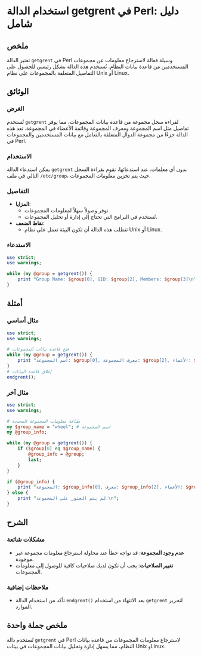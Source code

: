 <!--
Meta Description: # استخدام الدالة getgrent في Perl: دليل شامل ## ملخص تعتبر الدالة `getgrent` في Perl وسيلة فعالة لاسترجاع معلومات عن مجموعات المستخدمين من قاعدة بيانا...
Meta Keywords: group, المجموعة, getgrent, المجموعات, الدالة
-->

# استخدام الدالة getgrent في Perl: دليل شامل

## ملخص
تعتبر الدالة `getgrent` في Perl وسيلة فعالة لاسترجاع معلومات عن مجموعات المستخدمين من قاعدة بيانات النظام. تُستخدم هذه الدالة بشكل رئيسي للحصول على التفاصيل المتعلقة بالمجموعات على نظام Unix أو Linux.

## الوثائق
### الغرض
تُستخدم `getgrent` لقراءة سجل مجموعة من قاعدة بيانات المجموعات، مما يوفر تفاصيل مثل اسم المجموعة ومعرف المجموعة وقائمة الأعضاء في المجموعة. تعد هذه الدالة جزءًا من مجموعة الدوال المتعلقة بالتعامل مع بيانات المستخدمين والمجموعات في Perl.

### الاستخدام
يمكن استدعاء الدالة `getgrent` بدون أي معلمات. عند استدعائها، تقوم بقراءة السجل التالي في ملف `/etc/group`، حيث يتم تخزين معلومات المجموعات.

### التفاصيل
- **المزايا**: 
  - توفر وصولاً سهلاً لمعلومات المجموعات.
  - تُستخدم في البرامج التي تحتاج إلى إدارة أو تحليل المجموعات.
- **نقاط الضعف**:
  - تتطلب هذه الدالة أن تكون البيئة تعمل على نظام Unix أو Linux.
  
### الاستدعاء
```perl
use strict;
use warnings;

while (my @group = getgrent()) {
    print "Group Name: $group[0], GID: $group[2], Members: $group[3]\n";
}
```

## أمثلة
### مثال أساسي
```perl
use strict;
use warnings;

# فتح قاعدة بيانات المجموعات
while (my @group = getgrent()) {
    print "اسم المجموعة: $group[0], معرف المجموعة: $group[2], الأعضاء: $group[3]\n";
}
# إغلاق قاعدة البيانات
endgrent();
```

### مثال آخر
```perl
use strict;
use warnings;

# طباعة معلومات المجموعة المحددة
my $group_name = "wheel"; # اسم المجموعة
my @group_info;

while (my @group = getgrent()) {
    if ($group[0] eq $group_name) {
        @group_info = @group;
        last;
    }
}

if (@group_info) {
    print "المجموعة: $group_info[0], معرف: $group_info[2], الأعضاء: $group_info[3]\n";
} else {
    print "لم يتم العثور على المجموعة.\n";
}
```

## الشرح
### مشكلات شائعة
- **عدم وجود المجموعة**: قد تواجه خطأ عند محاولة استرجاع معلومات مجموعة غير موجودة.
- **تغيير الصلاحيات**: يجب أن تكون لديك صلاحيات كافية للوصول إلى معلومات المجموعات.

### ملاحظات إضافية
- تأكد من استخدام الدالة `endgrent()` بعد الانتهاء من استخدام `getgrent` لتحرير الموارد.

## ملخص جملة واحدة
تُستخدم دالة `getgrent` في Perl لاسترجاع معلومات المجموعات من قاعدة بيانات النظام، مما يسهل إدارة وتحليل بيانات المجموعات في بيئات Unix وLinux.